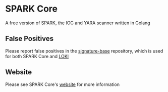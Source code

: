 # SPARK Core
A free version of SPARK, the IOC and YARA scanner written in Golang

## False Positives
Please report false positives in the [signature-base](https://github.com/Neo23x0/signature-base/issues) repository, which is used for both SPARK Core and [LOKI](https://github.com/Neo23x0/Loki)

## Website
Please see SPARK Core's [website](https://www.nextron-systems.com/spark-core/) for more information
